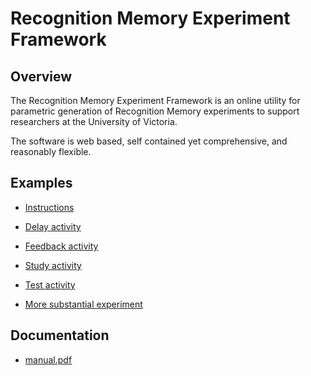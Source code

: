 # Recognition Memory Experiment Framework

## Overview
The Recognition Memory Experiment Framework is an online utility for parametric generation of Recognition Memory experiments to support researchers at the University of Victoria.

The software is web based, self contained yet comprehensive, and reasonably flexible.

## Examples

* [Instructions](http://web.uvic.ca/~lindlab/memory/experiments/instructions/memory.html)

* [Delay activity](http://web.uvic.ca/~lindlab/memory/experiments/delay/memory.html)

* [Feedback activity](http://web.uvic.ca/~lindlab/memory/experiments/feedback/memory.html)

* [Study activity](http://web.uvic.ca/~lindlab/memory/experiments/study-phase/memory.html)

* [Test activity](http://web.uvic.ca/~lindlab/memory/experiments/test-phase/memory.html)

* [More substantial experiment](http://web.uvic.ca/~lindlab/memory/experiments/my-experiment/memory.html)

## Documentation
* [manual.pdf](https://github.com/ashlinrichardson/m3m0ry/blob/master/documentation/manual.pdf)
